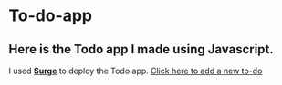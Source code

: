 # To-do-app

## Here is the Todo app I made using Javascript.

I used [**Surge**](http://surge.sh/) to deploy the Todo app.
[Click here to add a new to-do](http://bewildered-bird.surge.sh/)
